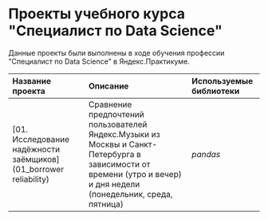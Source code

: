 # Проекты учебного курса "Специалист по Data Science"

Данные проекты были выполнены в ходе обучения профессии "Специалист по Data Science" в Яндекс.Практикуме.

| Название проекта | Описание | Используемые библиотеки | 
| :---------------------- | :---------------------- | :---------------------- |
| [01. Исследование надёжности заёмщиков](01_borrower reliability) | Сравнение предпочтений пользователей Яндекс.Музыки из Москвы и Санкт-Петербурга в зависимости от времени (утро и вечер) и дня недели (понедельник, среда, пятница)| *pandas* |

